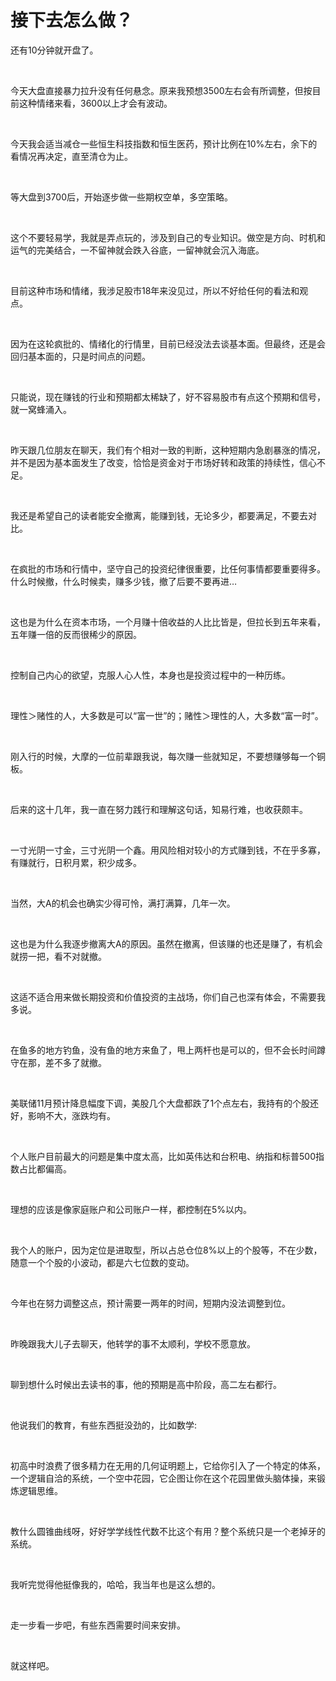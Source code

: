 # 接下去怎么做？

<p style="visibility: visible;">还有10分钟就开盘了。</p><p style="visibility: visible;"><br style="visibility: visible;"></p><p style="visibility: visible;">今天大盘直接暴力拉升没有任何悬念。原来我预想3500左右会有所调整，但按目前这种情绪来看，3600以上才会有波动。</p><p style="visibility: visible;"><br style="visibility: visible;"></p><p style="visibility: visible;">今天我会适当减仓一些恒生科技指数和恒生医药，预计比例在10%左右，余下的看情况再决定，直至清仓为止。</p><p style="visibility: visible;"><br style="visibility: visible;"></p><p style="visibility: visible;">等大盘到3700后，开始逐步做一些期权空单，多空策略。</p><p style="visibility: visible;"><br style="visibility: visible;"></p><p style="visibility: visible;">这个不要轻易学，我就是弄点玩的，涉及到自己的专业知识。做空是方向、时机和运气的完美结合，一不留神就会跌入谷底，一留神就会沉入海底。</p><p style="visibility: visible;"><br style="visibility: visible;"></p><p style="visibility: visible;">目前这种市场和情绪，我涉足股市18年来没见过，所以不好给任何的看法和观点。</p><p style="visibility: visible;"><br style="visibility: visible;"></p><p style="visibility: visible;">因为在这轮疯批的、情绪化的行情里，目前已经没法去谈基本面。但最终，还是会回归基本面的，只是时间点的问题。</p><p style="visibility: visible;"><br style="visibility: visible;"></p><p style="visibility: visible;">只能说，现在赚钱的行业和预期都太稀缺了，好不容易股市有点这个预期和信号，就一窝蜂涌入。</p><p style="visibility: visible;"><br style="visibility: visible;"></p><p style="visibility: visible;">昨天跟几位朋友在聊天，我们有个相对一致的判断，这种短期内急剧暴涨的情况，并不是因为基本面发生了改变，恰恰是资金对于市场好转和政策的持续性，信心不足。</p><p style="visibility: visible;"><br style="visibility: visible;"></p><p style="visibility: visible;">我还是希望自己的读者能安全撤离，能赚到钱，无论多少，都要满足，不要去对比。</p><p style="visibility: visible;"><br style="visibility: visible;"></p><p style="visibility: visible;">在疯批的市场和行情中，坚守自己的投资纪律很重要，比任何事情都要重要得多。什么时候撤，什么时候卖，赚多少钱，撤了后要不要再进…</p><p style="visibility: visible;"><br style="visibility: visible;"></p><p style="visibility: visible;">这也是为什么在资本市场，一个月赚十倍收益的人比比皆是，但拉长到五年来看，五年赚一倍的反而很稀少的原因。</p><p style="visibility: visible;"><br style="visibility: visible;"></p><p style="visibility: visible;">控制自己内心的欲望，克服人心人性，本身也是投资过程中的一种历练。</p><p style="visibility: visible;"><br style="visibility: visible;"></p><p style="visibility: visible;">理性＞赌性的人，大多数是可以“富一世”的；赌性＞理性的人，大多数“富一时”。</p><p style="visibility: visible;"><br style="visibility: visible;"></p><p style="visibility: visible;">刚入行的时候，大摩的一位前辈跟我说，每次赚一些就知足，不要想赚够每一个铜板。</p><p style="visibility: visible;"><br style="visibility: visible;"></p><p style="visibility: visible;">后来的这十几年，我一直在努力践行和理解这句话，知易行难，也收获颇丰。</p><p style="visibility: visible;"><br style="visibility: visible;"></p><p style="visibility: visible;">一寸光阴一寸金，三寸光阴一个鑫。用风险相对较小的方式赚到钱，不在乎多寡，有赚就行，日积月累，积少成多。</p><p><br></p><p>当然，大A的机会也确实少得可怜，满打满算，几年一次。</p><p><br></p><p>这也是为什么我逐步撤离大A的原因。虽然在撤离，但该赚的也还是赚了，有机会就捞一把，看不对就撤。</p><p><br></p><p>这适不适合用来做长期投资和价值投资的主战场，你们自己也深有体会，不需要我多说。</p><p><br></p><p>在鱼多的地方钓鱼，没有鱼的地方来鱼了，甩上两杆也是可以的，但不会长时间蹲守在那，差不多了就撤。</p><p><br></p><p>美联储11月预计降息幅度下调，美股几个大盘都跌了1个点左右，我持有的个股还好，影响不大，涨跌均有。</p><p><br></p><p>个人账户目前最大的问题是集中度太高，比如英伟达和台积电、纳指和标普500指数占比都偏高。</p><p><br></p><p>理想的应该是像家庭账户和公司账户一样，都控制在5%以内。</p><p><br></p><p>我个人的账户，因为定位是进取型，所以占总仓位8%以上的个股等，不在少数，随意一个个股的小波动，都是六七位数的变动。</p><p><br></p><p>今年也在努力调整这点，预计需要一两年的时间，短期内没法调整到位。</p><p><br></p><p>昨晚跟我大儿子去聊天，他转学的事不太顺利，学校不愿意放。</p><p><br></p><p>聊到想什么时候出去读书的事，他的预期是高中阶段，高二左右都行。</p><p><br></p><p>他说我们的教育，有些东西挺没劲的，比如数学:</p><p><br></p><p>初高中时浪费了很多精力在无用的几何证明题上，它给你引入了一个特定的体系，一个逻辑自洽的系统，一个空中花园，它企图让你在这个花园里做头脑体操，来锻炼逻辑思维。</p><p><br></p><p>教什么圆锥曲线呀，好好学学线性代数不比这个有用？整个系统只是一个老掉牙的系统。</p><p><br></p><p>我听完觉得他挺像我的，哈哈，我当年也是这么想的。</p><p><br></p><p>走一步看一步吧，有些东西需要时间来安排。</p><p><br></p><p>就这样吧。</p><p style="display: none;"><mp-style-type data-value="10000"></mp-style-type></p>